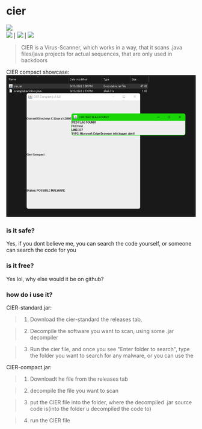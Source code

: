 # cier
<img src="https://img.ferder.repl.co/cier/logo.svg"><br>
<img src="https://img.shields.io/github/downloads/ferderplays/cier/total?color=success&style=for-the-badge"> | <img src="https://img.shields.io/github/repo-size/ferderplays/cier?color=success&style=for-the-badge"> | <img  src="https://img.shields.io/tokei/lines/github/ferderplays/cier?color=success&label=lines%20of%20code&style=for-the-badge">
> CIER is a Virus-Scanner, which works in a way, that it scans .java files/java projects for actual sequences, that are only used in backdoors

CIER compact showcase:<br>
<img src="./showcase.png">

### is it safe?
Yes, if you dont believe me, you can search the code yourself, or someone can search the code for you

### is it free?
Yes lol, why else would it be on github?

### how do i use it?

CIER-standard.jar:
> 1. Download the cier-standard the releases tab,

> 2. Decompile the software you want to scan, using some .jar decompiler

> 3. Run the cier file, and once you see "Enter folder to search", type the folder you want to search for any malware, or you can use the 

CIER-compact.jar:
> 1. Downloadt he file from the releases tab

> 2. decompile the file you want to scan

> 3. put the CIER file into the folder, where the decompiled .jar source code is(into the folder u decompiled the code to)

> 4. run the CIER file
